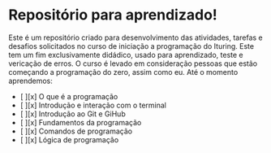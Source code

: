 # Repositório para aprendizado!

Este é um repositório criado para desenvolvimento das atividades, tarefas e desafios solicitados no curso de iniciação a programação do Ituring.
Este tem um fim exclusivamente didádico, usado para aprendizado, teste e vericação de erros.
O curso é levado em consideração pessoas que estão começando a programação do zero, assim como eu.
Até o momento aprendemos:
- [ ][x] O que é a programação
- [ ][x] Introdução e interação com o terminal
- [ ][x] Introdução ao  Git e GiHub
- [ ][x] Fundamentos da programação
- [ ][x] Comandos de programação
- [ ][x] Lógica de programação
